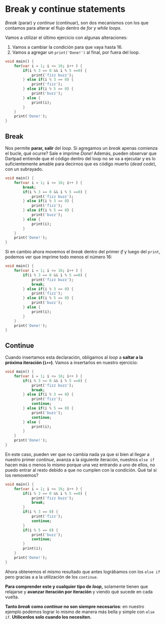 # Break y continue statements

_Break_ (parar) y _continue_ (continuar), son dos mecanismos con los que contamos para alterar el flujo dentro de _for_ y _while_ _loops_.

Vamos a utilizar el último ejercicio con algunas alteraciones:

1. Vamos a cambiar la condición para que vaya hasta 16.
2. Vamos a agregar un `print('Done!')` al final, por fuera del loop.

```dart
void main() {
    for(var i = 1; i <= 16; i++ ) {
        if(i % 3 == 0 && i % 5 ==0) {
            print('fizz buzz');
        } else if(i % 3 == 0) {
            print('fizz');
        } else if(i % 5 == 0) {
            print('buzz');
        } else {
            print(i);
        }
    }
    print('Done!');
}
```

## Break

Nos permite __parar, salir__ del _loop_. Si agregamos un _break_ apenas comienza el bucle, qué ocurre? Sale e imprime _Done!_ Además, pueden observar que Dartpad entiende que el código dentro del loop no se va a ejecutar y es lo suficientemente amable para decirnos que es código muerto (_dead code_), con un subrayado.

```dart
void main() {
    for(var i = 1; i <= 16; i++ ) {
        break;
        if(i % 3 == 0 && i % 5 ==0) {
            print('fizz buzz');
        } else if(i % 3 == 0) {
            print('fizz');
        } else if(i % 5 == 0) {
            print('buzz');
        } else {
            print(i);
        }
    }
    print('Done!');
}
```

Si en cambio ahora movemos el _break_ dentro del primer _if_ y luego del `print`, podemos ver que imprime todo menos el número 16:

```dart
void main() {
    for(var i = 1; i <= 16; i++ ) {
        if(i % 3 == 0 && i % 5 ==0) {
            print('fizz buzz');
            break;
        } else if(i % 3 == 0) {
            print('fizz');
        } else if(i % 5 == 0) {
            print('buzz');
        } else {
            print(i);
        }
    }
    print('Done!');
}
```

## Continue

Cuando insertamos esta declaración, obligamos al _loop_ a __saltar a la próxima iteración (`i++`)__. Vamos a insertarlos en nuestro ejercicio:

```dart
void main() {
    for(var i = 1; i <= 16; i++ ) {
        if(i % 3 == 0 && i % 5 ==0) {
            print('fizz buzz');
            break;
        } else if(i % 3 == 0) {
            print('fizz');
            continue;
        } else if(i % 5 == 0) {
            print('buzz');
            continue;
        } else {
            print(i);
        }
    }
    print('Done!');
}
```

En este caso, pueden ver que no cambia nada ya que si bien al llegar a nuestro primer _continue_, avanza a la siguiente iteración, nuestros `else if` hacen más o menos lo mismo porque una vez entrando a uno de ellos, no puedo entrar al resto debido a que no cumplen con la condición. Qué tal si los removemos?

```dart
void main() {
    for(var i = 1; i <= 16; i++ ) {
        if(i % 3 == 0 && i % 5 ==0) {
            print('fizz buzz');
            break;
        }
        if(i % 3 == 0) {
            print('fizz');
            continue;
        }
        if(i % 5 == 0) {
            print('buzz');
            continue;
        }
        print(i);
    }
    print('Done!');
}
```

Ahora obtenemos el mismo resultado que antes lográbamos con los `else if` pero gracias a a la utilización de los `continue`.

__Para comprender este y cualquier tipo de _loop_,__ solamente tienen que relajarse y __avanzar iteración por iteración__ y viendo qué sucede en cada vuelta.

__Tanto _break_ como _continue_ no son siempre necesarios__: en nuestro ejemplo podemos lograr lo mismo de manera más bella y simple con `else if`. __Utilícenlos solo cuando los necesiten.__

